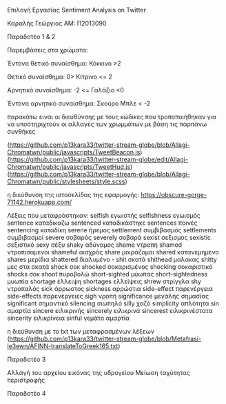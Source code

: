 Επιλογή Εργασίας
Sentiment Analysis on Twitter

Καραλής Γεώργιος
ΑΜ: Π2013090



Παραδοτέο 1 & 2

Παρεμβάσεις στα χρώματα:

Έντονα θετικό συναίσθημα: Κόκκινο >2

Θετικό συναίσθημα: 0> Κίτρινο <= 2

Αρνητικό συναίσθημα: -2 <= Γαλάζιο <0

Έντονα αρνητικό συναίσθημα: Σκούρο Μπλε < -2

παρακάτω ειναι οι διευθύνσης με τους κώδικες που τροποποιήθηκαν για να υποστηριχτούν οι αλλαγές των χρωμμάτων με βάση τις παρπάνω συνθήκες

(https://github.com/p13kara33/twitter-stream-globe/blob/Allagi-Chromatwn/public/javascripts/TweetBeacon.js)
(https://github.com/p13kara33/twitter-stream-globe/edit/Allagi-Chromatwn/public/javascripts/TweetHud.js)
(https://github.com/p13kara33/twitter-stream-globe/blob/Allagi-Chromatwn/public/stylesheets/style.scss)

η διεύθυνση της ιστοσελίδας της εφαρμογής: https://obscure-gorge-71142.herokuapp.com/



Λέξεις που μεταφράστηκαν: 
selfish	 εγωιστής 
selfishness	 εγωισμός 
sentence	καταδικαζω 
sentenced	καταδικάστηκε 
sentences	ποινές 
sentencing καταδίκη 
serene ήρεμος 
settlement	συμβιβασμός 
settlements	 συμβιβασμοί 
severe	σοβαρός 
severely	σοβαρά 
sexist	σεξισμος 
sexistic	σεξιστικό 
sexy σέξυ
shaky	αδύναμος 
shame	ντροπή
shamed	ντροπισαμενοι 
shameful	αισχρός
share μοιράζομαι 
shared	κατανεμημενο 
shares	μερίδια 
shattered διαλυμένο -
shit	σκατά 
shithead	μαλακας 
shitty μες στα σκατά 
shock σοκ 
shocked	σοκαρισμένος
shocking	σοκαριστικό 
shocks	σοκ
shoot	πυροβολώ 
short-sighted	μύωπας 
short-sightedness	μυωπία
shortage	έλλειψη 
shortages	ελλείψεις 
shrew	στρίγγλα 
shy	ντροπαλός 
sick	άρρωστος 
sickness	αρρώστια 
side-effect	παρενέργεια 
side-effects	παρενέργειες 
sigh	νροπή 
significance	μεγάλης σημασίας 
significant σημαντικό 
silencing	σιωπηλό 
silly	χαζό 
simplicity απλότητα 
sin	αμαρτία 
sincere ειλικρινής
sincerely	ειλικρινά
sincerest	ειλικρινέστατα 
sincerity	ειλικρίνεια 
sinful	γεμάτο αμαρτία 

η διεύθυνση με το txt των μεταφρασμένων λέξεων
(https://github.com/p13kara33/twitter-stream-globe/blob/Metafrasi-le3ewn/AFINN-translateToGreek165.txt)



Παραδοτέο 3

Αλλάγή του αρχείου εικόνας της υδρογείου Μείωση ταχύτητας περιστροφής


Παραδοτέο 4
